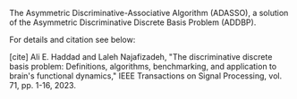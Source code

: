 The Asymmetric Discriminative-Associative Algorithm (ADASSO), a solution of the Asymmetric Discriminative Discrete Basis Problem (ADDBP).

For details and citation see below:

[cite] Ali E. Haddad and Laleh Najafizadeh, "The discriminative discrete basis problem: Definitions, algorithms, benchmarking, and application to brain's functional dynamics," IEEE Transactions on Signal Processing, vol. 71, pp. 1-16, 2023.
